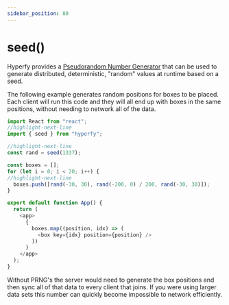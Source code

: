 ```yaml
---
sidebar_position: 80
---
```


# seed()

Hyperfy provides a [Pseudorandom Number Generator](https://en.wikipedia.org/wiki/Pseudorandom_number_generator) that can be used to generate distributed, deterministic, "random" values at runtime based on a seed.

The following example generates random positions for boxes to be placed. Each client will run this code and they will all end up with boxes in the same positions, without needing to network all of the data.

```js
import React from "react";
//highlight-next-line
import { seed } from "hyperfy";

//highlight-next-line
const rand = seed(1337);

const boxes = [];
for (let i = 0; i < 20; i++) {
//highlight-next-line
  boxes.push([rand(-30, 30), rand(-200, 0) / 200, rand(-30, 30)]);
}

export default function App() {
  return (
    <app>
      {
        boxes.map((position, idx) => (
          <box key={idx} position={position} />
        ))
      }
    </app>
  );
}
```

Without PRNG's the server would need to generate the box positions and then sync all of that data to every client that joins. If you were using larger data sets this number can quickly become impossible to network efficiently.

